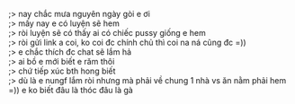 ;> nay chắc mưa nguyên ngày gòi e ơi<br>
;> mấy nay e có luyện sẽ hem<br>
;> ròi luyện sẽ có thấy ai có chiếc pussy giống e hem<br>
;> ròi gửi link a coi, ko coi đc chính chủ thì coi na ná cũng đc =))<br>
;> e chắc thích đc chat sẽ lắm hả<br>
;> ai bồ e mới biết e răm thôi<br>
;> chứ tiếp xúc bth hong biết<br>
;> dù là e nungf lắm ròi nhưng mà phải về chung 1 nhà vs ăn nằm phải hem<br>
=)) e ko biết đâu là thóc đâu là gà
